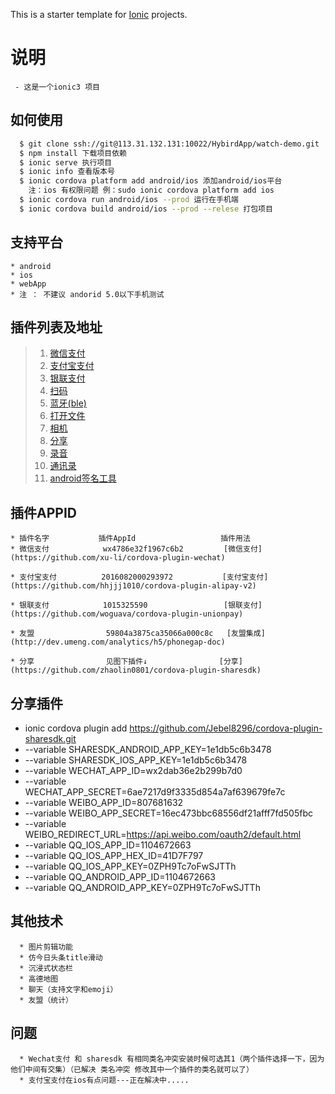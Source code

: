 This is a starter template for [Ionic](http://ionicframework.com/docs/) projects.

# 说明
```
 - 这是一个ionic3 项目  
``` 
##  如何使用
```bash
  $ git clone ssh://git@113.31.132.131:10022/HybirdApp/watch-demo.git
  $ npm install 下载项目依赖
  $ ionic serve 执行项目
  $ ionic info 查看版本号
  $ ionic cordova platform add android/ios 添加android/ios平台 
    注：ios 有权限问题 例：sudo ionic cordova platform add ios
  $ ionic cordova run android/ios --prod 运行在手机端
  $ ionic cordova build android/ios --prod --relese 打包项目
```
##  支持平台
  ```
  * android
  * ios
  * webApp
  * 注 ： 不建议 andorid 5.0以下手机测试
 ```
##  插件列表及地址
 
> 1.    [微信支付](https://github.com/xu-li/cordova-plugin-wechat) 
> 2.    [支付宝支付](https://github.com/hhjjj1010/cordova-plugin-alipay-v2) 
> 3.    [银联支付](https://github.com/woguava/cordova-plugin-unionpay) 
> 4.    [扫码](http://ionicframework.com/docs/native/barcode-scanner) 
> 5.    [蓝牙(ble)](http://ionicframework.com/docs/native/ble) 
> 6.    [打开文件](http://ionicframework.com/docs/native/file-chooser) 
> 7.    [相机](http://ionicframework.com/docs/native/camera) 
> 8.    [分享](https://github.com/zhaolin0801/cordova-plugin-sharesdk) 
> 9.    [录音](https://github.com/emj365/cordova-plugin-audio-recorder-api) 
> 10.   [通讯录](http://ionicframework.com/docs/native/contacts) 
> 11.   [android签名工具](https://open.weixin.qq.com/cgi-bin/showdocument?action=dir_list&t=resource/res_list&verify=1&id=open1419319167&token=&lang=zh_CN)

## 插件APPID

    * 插件名字           插件AppId                   插件用法 
    * 微信支付            wx4786e32f1967c6b2         [微信支付](https://github.com/xu-li/cordova-plugin-wechat) 
    
    * 支付宝支付          2016082000293972           [支付宝支付](https://github.com/hhjjj1010/cordova-plugin-alipay-v2)  
    
    * 银联支付            1015325590                 [银联支付](https://github.com/woguava/cordova-plugin-unionpay)  
    
    * 友盟                59804a3875ca35066a000c8c   [友盟集成](http://dev.umeng.com/analytics/h5/phonegap-doc)  
    
    * 分享                见图下插件↓                [分享](https://github.com/zhaolin0801/cordova-plugin-sharesdk)   
  
## 分享插件
  * ionic cordova plugin add https://github.com/Jebel8296/cordova-plugin-sharesdk.git 
  * --variable SHARESDK_ANDROID_APP_KEY=1e1db5c6b3478 
  * --variable SHARESDK_IOS_APP_KEY=1e1db5c6b3478 
  * --variable WECHAT_APP_ID=wx2dab36e2b299b7d0 
  * --variable WECHAT_APP_SECRET=6ae7217d9f3335d854a7af639679fe7c
  * --variable WEIBO_APP_ID=807681632 
  * --variable WEIBO_APP_SECRET=16ec473bbc68556df21afff7fd505fbc
  * --variable WEIBO_REDIRECT_URL=https://api.weibo.com/oauth2/default.html 
  * --variable QQ_IOS_APP_ID=1104672663 
  * --variable QQ_IOS_APP_HEX_ID=41D7F797 
  * --variable QQ_IOS_APP_KEY=0ZPH9Tc7oFwSJTTh 
  * --variable QQ_ANDROID_APP_ID=1104672663 
  * --variable QQ_ANDROID_APP_KEY=0ZPH9Tc7oFwSJTTh
  
## 其他技术
```
  * 图片剪辑功能
  * 仿今日头条title滑动
  * 沉浸式状态栏
  * 高德地图
  * 聊天（支持文字和emoji）
  * 友盟（统计）
```
## 问题
```
  * Wechat支付 和 sharesdk 有相同类名冲突安装时候可选其1（两个插件选择一下，因为他们中间有交集）（已解决 类名冲突 修改其中一个插件的类名就可以了）
  * 支付宝支付在ios有点问题---正在解决中.....
```
  